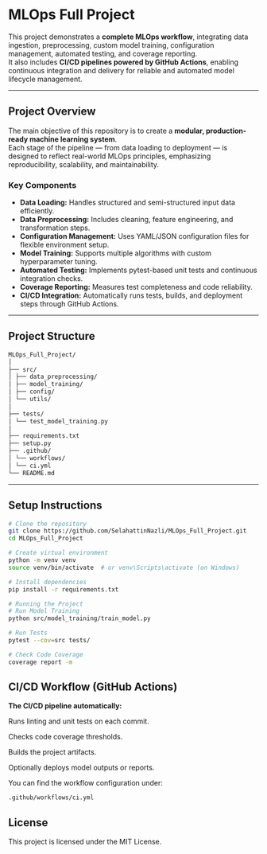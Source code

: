 # MLOps Full Project

This project demonstrates a **complete MLOps workflow**, integrating data ingestion, preprocessing, custom model training, configuration management, automated testing, and coverage reporting.  
It also includes **CI/CD pipelines powered by GitHub Actions**, enabling continuous integration and delivery for reliable and automated model lifecycle management.

---

## Project Overview

The main objective of this repository is to create a **modular, production-ready machine learning system**.  
Each stage of the pipeline — from data loading to deployment — is designed to reflect real-world MLOps principles, emphasizing reproducibility, scalability, and maintainability.

### Key Components
- **Data Loading:** Handles structured and semi-structured input data efficiently.  
- **Data Preprocessing:** Includes cleaning, feature engineering, and transformation steps.  
- **Configuration Management:** Uses YAML/JSON configuration files for flexible environment setup.  
- **Model Training:** Supports multiple algorithms with custom hyperparameter tuning.  
- **Automated Testing:** Implements pytest-based unit tests and continuous integration checks.  
- **Coverage Reporting:** Measures test completeness and code reliability.  
- **CI/CD Integration:** Automatically runs tests, builds, and deployment steps through GitHub Actions.  

---

## Project Structure


```bash
MLOps_Full_Project/
│
├── src/
│ ├── data_preprocessing/
│ ├── model_training/
│ ├── config/
│ └── utils/
│
├── tests/
│ └── test_model_training.py
│
├── requirements.txt
├── setup.py
├── .github/
│ └── workflows/
│ └── ci.yml
└── README.md
```

---

## Setup Instructions

```bash
# Clone the repository
git clone https://github.com/SelahattinNazli/MLOps_Full_Project.git
cd MLOps_Full_Project

# Create virtual environment
python -m venv venv
source venv/bin/activate  # or venv\Scripts\activate (on Windows)

# Install dependencies
pip install -r requirements.txt

# Running the Project
# Run Model Training
python src/model_training/train_model.py

# Run Tests
pytest --cov=src tests/

# Check Code Coverage
coverage report -m
```

## CI/CD Workflow (GitHub Actions)

**The CI/CD pipeline automatically:**

Runs linting and unit tests on each commit.

Checks code coverage thresholds.

Builds the project artifacts.

Optionally deploys model outputs or reports.

You can find the workflow configuration under:
```bash
.github/workflows/ci.yml
```

## License

This project is licensed under the MIT License.
